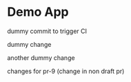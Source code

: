 # Demo App

dummy commit to trigger CI

dummy change

another dummy change

changes for pr-9 (change in non draft pr)
